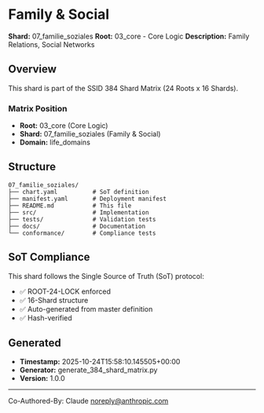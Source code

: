 # Family & Social

**Shard:** 07_familie_soziales
**Root:** 03_core - Core Logic
**Description:** Family Relations, Social Networks

## Overview

This shard is part of the SSID 384 Shard Matrix (24 Roots x 16 Shards).

### Matrix Position
- **Root:** 03_core (Core Logic)
- **Shard:** 07_familie_soziales (Family & Social)
- **Domain:** life_domains

## Structure

```
07_familie_soziales/
├── chart.yaml          # SoT definition
├── manifest.yaml       # Deployment manifest
├── README.md           # This file
├── src/                # Implementation
├── tests/              # Validation tests
├── docs/               # Documentation
└── conformance/        # Compliance tests
```

## SoT Compliance

This shard follows the Single Source of Truth (SoT) protocol:
- ✅ ROOT-24-LOCK enforced
- ✅ 16-Shard structure
- ✅ Auto-generated from master definition
- ✅ Hash-verified

## Generated

- **Timestamp:** 2025-10-24T15:58:10.145505+00:00
- **Generator:** generate_384_shard_matrix.py
- **Version:** 1.0.0

---

Co-Authored-By: Claude <noreply@anthropic.com>
